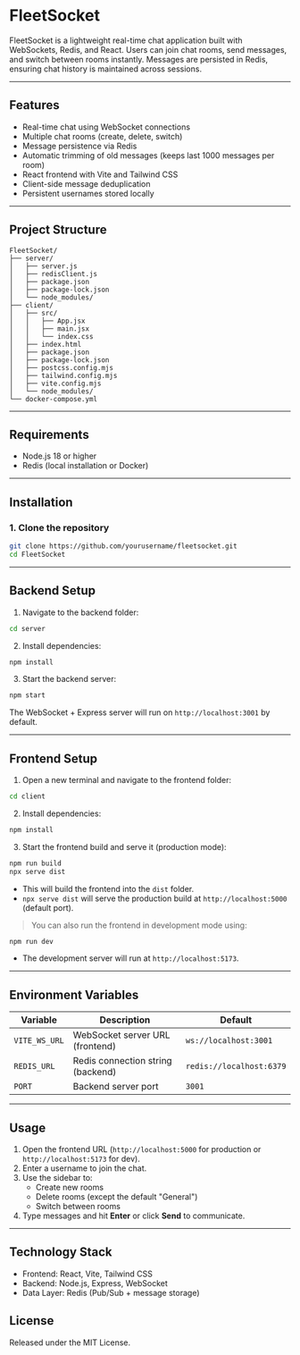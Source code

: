 # FleetSocket

FleetSocket is a lightweight real-time chat application built with WebSockets, Redis, and React. Users can join chat rooms, send messages, and switch between rooms instantly. Messages are persisted in Redis, ensuring chat history is maintained across sessions.

---

## Features

- Real-time chat using WebSocket connections  
- Multiple chat rooms (create, delete, switch)  
- Message persistence via Redis  
- Automatic trimming of old messages (keeps last 1000 messages per room)  
- React frontend with Vite and Tailwind CSS  
- Client-side message deduplication  
- Persistent usernames stored locally  

---

## Project Structure

```
FleetSocket/
├── server/
│   ├── server.js
│   ├── redisClient.js
│   ├── package.json
│   ├── package-lock.json
│   └── node_modules/
├── client/
│   ├── src/
│   │   ├── App.jsx
│   │   ├── main.jsx
│   │   └── index.css
│   ├── index.html
│   ├── package.json
│   ├── package-lock.json
│   ├── postcss.config.mjs
│   ├── tailwind.config.mjs
│   ├── vite.config.mjs
│   └── node_modules/
└── docker-compose.yml
```

---

## Requirements

- Node.js 18 or higher  
- Redis (local installation or Docker)  

---

## Installation

### 1. Clone the repository
```bash
git clone https://github.com/yourusername/fleetsocket.git
cd FleetSocket
```

---

## Backend Setup

1. Navigate to the backend folder:
```bash
cd server
```

2. Install dependencies:
```bash
npm install
```

3. Start the backend server:
```bash
npm start
```
The WebSocket + Express server will run on `http://localhost:3001` by default.

---

## Frontend Setup

1. Open a new terminal and navigate to the frontend folder:
```bash
cd client
```

2. Install dependencies:
```bash
npm install
```

3. Start the frontend build and serve it (production mode):
```bash
npm run build
npx serve dist
```
- This will build the frontend into the `dist` folder.  
- `npx serve dist` will serve the production build at `http://localhost:5000` (default port).  

> You can also run the frontend in development mode using:
```bash
npm run dev
```
- The development server will run at `http://localhost:5173`.  

---

## Environment Variables

| Variable    | Description                        | Default                  |
|------------ |----------------------------------- |------------------------- |
| `VITE_WS_URL` | WebSocket server URL (frontend)   | `ws://localhost:3001`    |
| `REDIS_URL`  | Redis connection string (backend) | `redis://localhost:6379`|
| `PORT`       | Backend server port               | `3001`                   |

---

## Usage

1. Open the frontend URL (`http://localhost:5000` for production or `http://localhost:5173` for dev).  
2. Enter a username to join the chat.  
3. Use the sidebar to:
   - Create new rooms  
   - Delete rooms (except the default "General")  
   - Switch between rooms  
4. Type messages and hit **Enter** or click **Send** to communicate.

---

## Technology Stack

- Frontend: React, Vite, Tailwind CSS  
- Backend: Node.js, Express, WebSocket  
- Data Layer: Redis (Pub/Sub + message storage)

## License
Released under the MIT License.